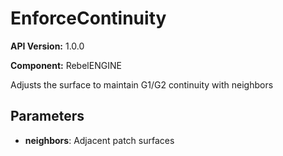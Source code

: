 # EnforceContinuity

**API Version:** 1.0.0

**Component:** RebelENGINE

Adjusts the surface to maintain G1/G2 continuity with neighbors

## Parameters

- **neighbors**: Adjacent patch surfaces

